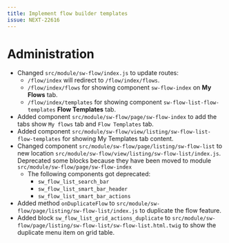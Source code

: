 ```yaml
---
title: Implement flow builder templates
issue: NEXT-22616
---
```

# Administration
* Changed `src/module/sw-flow/index.js` to update routes:
  * `/flow/index` will redirect to `/flow/index/flows`. 
  * `/flow/index/flows` for showing component `sw-flow-index` on **My Flows** tab.
  * `/flow/index/templates` for showing component `sw-flow-list-flow-templates` **Flow Templates** tab.
* Added component `src/module/sw-flow/page/sw-flow-index` to add the tabs show `My flows` tab and `Flow Templates` tab.
* Added component `src/module/sw-flow/view/listing/sw-flow-list-flow-templates` for showing My Templates tab content.
* Changed component `src/module/sw-flow/page/listing/sw-flow-list` to new location `src/module/sw-flow/view/listing/sw-flow-list/index.js`. Deprecated some blocks because they have been moved to module `src/module/sw-flow/page/sw-flow-index`
  * The following components got deprecated:
    * `sw_flow_list_search_bar`
    * `sw_flow_list_smart_bar_header`
    * `sw_flow_list_smart_bar_actions`
* Added method `onDuplicateFlow` to `src/module/sw-flow/page/listing/sw-flow-list/index.js` to duplicate the flow feature.
* Added block `sw_flow_list_grid_actions_duplicate` to `src/module/sw-flow/page/listing/sw-flow-list/sw-flow-list.html.twig` to show the duplicate menu item on grid table.
